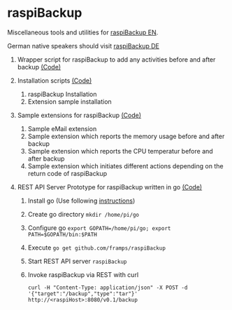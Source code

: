 # raspiBackup

Miscellaneous tools and utilities for [raspiBackup EN](https://www.linux-tips-and-tricks.de/en/backup).

German native speakers should visit [raspiBackup DE](https://www.linux-tips-and-tricks.de/de/raspiBackup) 

1. Wrapper script for raspiBackup to add any activities before and after backup [(Code)](https://github.com/framps/raspiBackup/blob/master/raspiBackupWrapper.sh)
2. Installation scripts [(Code)](https://github.com/framps/raspiBackup/tree/master/installation)
	1. raspiBackup Installation
	2. Extension sample installation
3. Sample extensions for raspiBackup [(Code)](https://github.com/framps/raspiBackup/tree/master/extensions)
	1. Sample eMail extension
	2. Sample extension which reports the memory usage before and after backup
	3. Sample extension which reports the CPU temperatur before and after backup
	4. Sample extension which initiates different actions depending on the return code of raspiBackup

4. REST API Server Prototype for raspiBackup written in go [(Code)](https://github.com/framps/raspiBackup/blob/master/RESTAPIServer.go)
	1. Install go (Use following [instructions](http://www.admfactory.com/how-to-install-golang-on-raspberry-pi/))
	2. Create go directory ```mkdir /home/pi/go```
	3. Configure go ```export GOPATH=/home/pi/go; export PATH=$GOPATH/bin:$PATH```
	4. Execute ```go get github.com/framps/raspiBackup```
	5. Start REST API server ```raspiBackup```
	6. Invoke raspiBackup via REST with curl
	
		```curl -H "Content-Type: application/json" -X POST -d '{"target":"/backup","type":"tar"}' http://<raspiHost>:8080/v0.1/backup```


